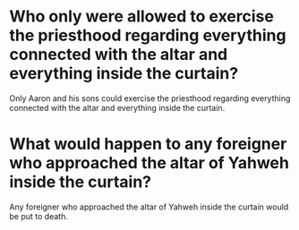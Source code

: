 # Who only were allowed to exercise the priesthood regarding everything connected with the altar and everything inside the curtain?

Only Aaron and his sons could exercise the priesthood regarding everything connected with the altar and everything inside the curtain.

# What would happen to any foreigner who approached the altar of Yahweh inside the curtain?

Any foreigner who approached the altar of Yahweh inside the curtain would be put to death.

